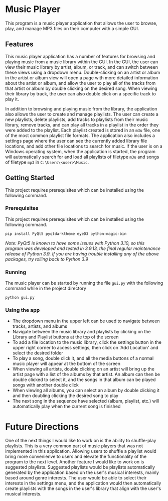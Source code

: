 # Music Player

This program is a music player application that allows the user to browse, play, and manage MP3 files on their computer with a simple GUI.

## Features

This music player application has a number of features for browsing and playing music from a music library within the GUI. In the GUI, the user can view their music library by artist, album, or track, and can switch between these views using a dropdown menu. Double-clicking on an artist or album in the artist or album view will open a page with more detailed information about the artist or album, and allow the user to play all of the tracks from that artist or album by double clicking on the desired song. When viewing their library by track, the user can also double click on a specific track to play it. 

In addition to browsing and playing music from the library, the application also allows the user to create and manage playlists. The user can create a new playlists, delete playlists, add tracks to playlists from their music library, remove tracks, and can play all tracks in a playlist in the order they were added to the playlist. Each playlist created is stored in an `m3u` file, one of the most common playlist file formats. The application also includes a settings page where the user can see the currently added library file locations, and add other file locations to search for music. If the user is on a Windows operating system, when the application is started, the program will automatically search for and load all playlists of filetype `m3u` and songs of filetype `mp3` in `C:\Users\<user>\Music`.

## Getting Started

This project requires prerequisites which can be installed using the following command.

### Prerequisites

This project requires prerequisites which can be installed using the following command.

```
pip install PyQt5 pyqtdarktheme eyeD3 python-magic-bin
```

*Note: PyQt5 is known to have some issues with Python 3.10, so this program was developed and tested in 3.9.13, the final regular maintenance release of Python 3.9. If you are having trouble installing any of the above packages, try rolling back to Python 3.9*

### Running

The music player can be started by running the file `gui.py` with the following command while in the project directory
```
python gui.py
```
### Using the app

* The dropdown menu in the upper left can be used to navigate between tracks, artists, and albums
* Navigate between the music library and playlists by clicking on the Library and Playlist buttons at the top of the screen
* To add a file location to the music library, click the settings button in the upper right corner to access settings, then click on 'Add Location' and select the desired folder
* To play a song, double click it, and all the media buttons of a normal music player will appear at the bottom of the screen
* When viewing all artists, double clicking on an artist will bring up the artist page with a list of the albums by that artist. An album can then be double clicked to select it, and the songs in that album can be played songs with another double click
* When viewing all albums, you can select an album by double clicking it and then doubling clicking the desired song to play 
* The next song in the sequence have selected (album, playlist, etc.) will automatically play when the current song is finished

# Future Directions

   One of the next things I would like to work on is the ability to shuffle-play playlists. This is a very common part of music players that was not implemented in this application. Allowing users to shuffle a playlist would bring more convenienve to users and elevate the functionality of the program to the next level. Another feature I would like to work on is suggested playlists. Suggested playlists would be playlists automatically generated by the application based on the user's musical interests, mainly based around genre interests. The user would be able to select their interests in the settings menu, and the application would then automatically create playlists with the songs in the user's library that align with the user's musical interests.
